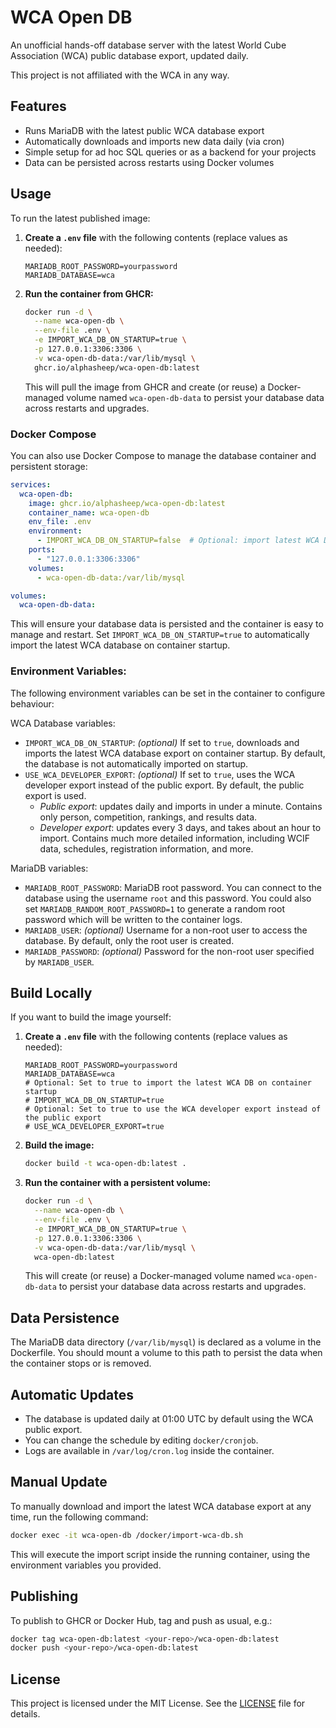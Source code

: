 # WCA Open DB

An unofficial hands-off database server with the latest World Cube Association (WCA) public database export, updated daily.

This project is not affiliated with the WCA in any way.


## Features

- Runs MariaDB with the latest public WCA database export
- Automatically downloads and imports new data daily (via cron)
- Simple setup for ad hoc SQL queries or as a backend for your projects
- Data can be persisted across restarts using Docker volumes


## Usage

To run the latest published image:

1. **Create a `.env` file** with the following contents (replace values as needed):
    ```
    MARIADB_ROOT_PASSWORD=yourpassword
    MARIADB_DATABASE=wca
    ```

2. **Run the container from GHCR:**
    ```bash
    docker run -d \
      --name wca-open-db \
      --env-file .env \
      -e IMPORT_WCA_DB_ON_STARTUP=true \
      -p 127.0.0.1:3306:3306 \
      -v wca-open-db-data:/var/lib/mysql \
      ghcr.io/alphasheep/wca-open-db:latest
    ```
    This will pull the image from GHCR and create (or reuse) a Docker-managed volume named `wca-open-db-data` to persist your database data across restarts and upgrades.


### Docker Compose

You can also use Docker Compose to manage the database container and persistent storage:

```yaml
services:
  wca-open-db:
    image: ghcr.io/alphasheep/wca-open-db:latest
    container_name: wca-open-db
    env_file: .env
    environment:
      - IMPORT_WCA_DB_ON_STARTUP=false  # Optional: import latest WCA DB on startup
    ports:
      - "127.0.0.1:3306:3306"
    volumes:
      - wca-open-db-data:/var/lib/mysql

volumes:
  wca-open-db-data:
```

This will ensure your database data is persisted and the container is easy to manage and restart. Set `IMPORT_WCA_DB_ON_STARTUP=true` to automatically import the latest WCA database on container startup.

### Environment Variables:

The following environment variables can be set in the container to configure behaviour:

WCA Database variables:

- `IMPORT_WCA_DB_ON_STARTUP`: _(optional)_ If set to `true`, downloads and imports the latest WCA database export on container startup. By default, the database is not automatically imported on startup.
- `USE_WCA_DEVELOPER_EXPORT`: _(optional)_ If set to `true`, uses the WCA developer export instead of the public export. By default, the public export is used.
    - *Public export*: updates daily and imports in under a minute. Contains only person, competition, rankings, and results data.
    - *Developer export*: updates every 3 days, and takes about an hour to import. Contains much more detailed information, including WCIF data, schedules, registration information, and more.


MariaDB variables:

- `MARIADB_ROOT_PASSWORD`: MariaDB root password. You can connect to the database using the username `root` and this password. You could also set `MARIADB_RANDOM_ROOT_PASSWORD=1` to generate a random root password which will be written to the container logs.
- `MARIADB_USER`: _(optional)_ Username for a non-root user to access the database. By default, only the root user is created.
- `MARIADB_PASSWORD`: _(optional)_ Password for the non-root user specified by `MARIADB_USER`.


## Build Locally
If you want to build the image yourself:

1. **Create a `.env` file** with the following contents (replace values as needed):
    ```
    MARIADB_ROOT_PASSWORD=yourpassword
    MARIADB_DATABASE=wca
    # Optional: Set to true to import the latest WCA DB on container startup
    # IMPORT_WCA_DB_ON_STARTUP=true
    # Optional: Set to true to use the WCA developer export instead of the public export
    # USE_WCA_DEVELOPER_EXPORT=true
    ```

2. **Build the image:**
    ```bash
    docker build -t wca-open-db:latest .
    ```
3. **Run the container with a persistent volume:**
    ```bash
    docker run -d \
      --name wca-open-db \
      --env-file .env \
      -e IMPORT_WCA_DB_ON_STARTUP=true \
      -p 127.0.0.1:3306:3306 \
      -v wca-open-db-data:/var/lib/mysql \
      wca-open-db:latest
    ```
    This will create (or reuse) a Docker-managed volume named `wca-open-db-data` to persist your database data across restarts and upgrades.


## Data Persistence

The MariaDB data directory (`/var/lib/mysql`) is declared as a volume in the Dockerfile. You should mount a volume to this path to persist the data when the container stops or is removed.


## Automatic Updates

- The database is updated daily at 01:00 UTC by default using the WCA public export.
- You can change the schedule by editing `docker/cronjob`.
- Logs are available in `/var/log/cron.log` inside the container.


## Manual Update

To manually download and import the latest WCA database export at any time, run the following command:

```bash
docker exec -it wca-open-db /docker/import-wca-db.sh
```

This will execute the import script inside the running container, using the environment variables you provided.


## Publishing

To publish to GHCR or Docker Hub, tag and push as usual, e.g.:

```bash
docker tag wca-open-db:latest <your-repo>/wca-open-db:latest
docker push <your-repo>/wca-open-db:latest
```


## License

This project is licensed under the MIT License. See the [LICENSE](LICENSE) file for details.
